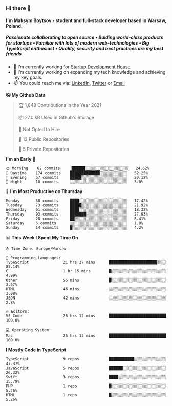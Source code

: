 ### Hi there 👋
#### I'm Maksym Boytsov - student and full-stack developer based in Warsaw, Poland.

##### Passionate collaborating to open source • Bulding world-class products for startups • Familiar with lots of modern web-technologies • Big TypeScript enthusiast • Quality, security and best practices are my best friends

- 💼 I’m currently working for [Startup Development House](https://start-up.house/en)
- 🔭 I’m currently working on expanding my tech knowledge and achieving my key goals.
- 📫 You could reach me via: [LinkedIn](https://www.linkedin.com/in/maksym-boytsov/), [Twitter](https://twitter.com/maksymboytsov) or [Email](mailto:maksym.boytsov@gmail.com?subject=[GitHub])

<!--START_SECTION:waka-->
**🐱 My Github Data** 

> 🏆 1,848 Contributions in the Year 2021
 > 
> 📦 27.0 kB Used in Github's Storage 
 > 
> 🚫 Not Opted to Hire
 > 
> 📜 13 Public Repositories 
 > 
> 🔑 5 Private Repositories  
 > 
**I'm an Early 🐤** 

```text
🌞 Morning    82 commits     ██████░░░░░░░░░░░░░░░░░░░   24.62% 
🌆 Daytime    174 commits    █████████████░░░░░░░░░░░░   52.25% 
🌃 Evening    67 commits     █████░░░░░░░░░░░░░░░░░░░░   20.12% 
🌙 Night      10 commits     ░░░░░░░░░░░░░░░░░░░░░░░░░   3.0%

```
📅 **I'm Most Productive on Thursday** 

```text
Monday       58 commits     ████░░░░░░░░░░░░░░░░░░░░░   17.42% 
Tuesday      73 commits     █████░░░░░░░░░░░░░░░░░░░░   21.92% 
Wednesday    61 commits     ████░░░░░░░░░░░░░░░░░░░░░   18.32% 
Thursday     93 commits     ███████░░░░░░░░░░░░░░░░░░   27.93% 
Friday       28 commits     ██░░░░░░░░░░░░░░░░░░░░░░░   8.41% 
Saturday     6 commits      ░░░░░░░░░░░░░░░░░░░░░░░░░   1.8% 
Sunday       14 commits     █░░░░░░░░░░░░░░░░░░░░░░░░   4.2%

```


📊 **This Week I Spent My Time On** 

```text
⌚︎ Time Zone: Europe/Warsaw

💬 Programming Languages: 
TypeScript               21 hrs 27 mins      █████████████████████░░░░   85.14% 
C                        1 hr 15 mins        █░░░░░░░░░░░░░░░░░░░░░░░░   4.99% 
Other                    55 mins             █░░░░░░░░░░░░░░░░░░░░░░░░   3.67% 
HTML                     46 mins             ░░░░░░░░░░░░░░░░░░░░░░░░░   3.08% 
JSON                     42 mins             ░░░░░░░░░░░░░░░░░░░░░░░░░   2.8%

🔥 Editors: 
VS Code                  25 hrs 12 mins      █████████████████████████   100.0%

💻 Operating System: 
Mac                      25 hrs 12 mins      █████████████████████████   100.0%

```

**I Mostly Code in TypeScript** 

```text
TypeScript               9 repos             ███████████░░░░░░░░░░░░░░   47.37% 
JavaScript               5 repos             ██████░░░░░░░░░░░░░░░░░░░   26.32% 
Swift                    3 repos             ████░░░░░░░░░░░░░░░░░░░░░   15.79% 
PHP                      1 repo              █░░░░░░░░░░░░░░░░░░░░░░░░   5.26% 
HTML                     1 repo              █░░░░░░░░░░░░░░░░░░░░░░░░   5.26%

```



<!--END_SECTION:waka-->
